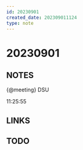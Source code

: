```yaml
---
id: 20230901 
created_date: 202309011124
type: note
---
```


# 20230901

## NOTES

{@meeting} DSU

11:25:55



## LINKS

## TODO


